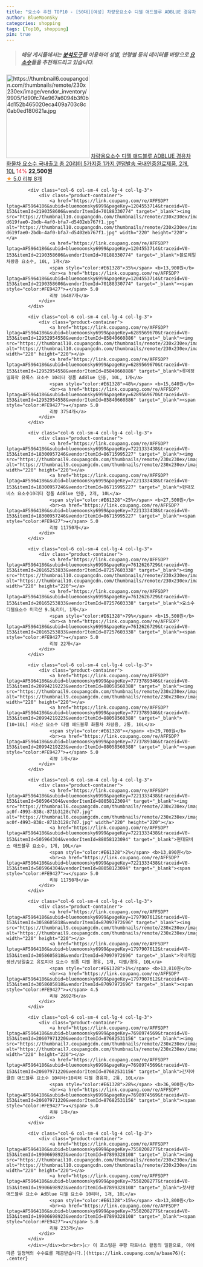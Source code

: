 ```yaml
---
title: "요소수 추천 TOP10 - [50대][여성] 차량용요소수 디젤 애드블루 ADBLUE 경유차 화물차 요소수 국내출고 총 20리터 5가지중 1가지 랜덤발송 국내인중완료제품,"
author: BlueMoonSky
categories: shopping
tags: [Top10, shopping]
pin: true
---
```


> ##### 해당 게시물에서는 [**분석도구**](https://itemscout.io/)를 이용하여 **성별**, **연령별** 등의 데이터를 바탕으로 [**요소수**](https://link.coupang.com/a/baae76)들을 추천해드리고 있습니다.
<div class="container"><div class="row">
            <div class="col-6 col-sm-4 col-lg-4 col-lg-3">
                <div class="product-container">
                    <a href="https://link.coupang.com/re/AFFSDP?lptag=AF5964186&subid=bluemoonsky6999&pageKey=7608612251&traceid=V0-153&itemId=20145418679&vendorItemId=87238646065" target="_blank"><img src="https://thumbnail6.coupangcdn.com/thumbnails/remote/230x230ex/image/vendor_inventory/9905/1d90fc74e967a6094b3f0b4d152b465020eca409a703c8c0ab0ed180621a.jpg" alt="https://thumbnail6.coupangcdn.com/thumbnails/remote/230x230ex/image/vendor_inventory/9905/1d90fc74e967a6094b3f0b4d152b465020eca409a703c8c0ab0ed180621a.jpg" width="220" height="220"></a>
                    <a href="https://link.coupang.com/re/AFFSDP?lptag=AF5964186&subid=bluemoonsky6999&pageKey=7608612251&traceid=V0-153&itemId=20145418679&vendorItemId=87238646065" target="_blank">차량용요소수 디젤 애드블루 ADBLUE 경유차 화물차 요소수 국내출고 총 20리터 5가지중 1가지 랜덤발송 국내인중완료제품, 2개, 10L</a>
                    <span style="color:#E61328">14%</span> <b>22,500원</b>
                    <br><a href="https://link.coupang.com/re/AFFSDP?lptag=AF5964186&subid=bluemoonsky6999&pageKey=7608612251&traceid=V0-153&itemId=20145418679&vendorItemId=87238646065" target="_blank"><span style="color:#FE9427">★</span> 5.0
                    리뷰 8개</a>
                </div>
            </div>
            
            <div class="col-6 col-sm-4 col-lg-4 col-lg-3">
                <div class="product-container">
                    <a href="https://link.coupang.com/re/AFFSDP?lptag=AF5964186&subid=bluemoonsky6999&pageKey=1204553714&traceid=V0-153&itemId=2190358606&vendorItemId=70188330774" target="_blank"><img src="https://thumbnail10.coupangcdn.com/thumbnails/remote/230x230ex/image/retail/images/2980984922546415-d619fae0-2bdb-4af0-bfa7-d5402eb767f1.jpg" alt="https://thumbnail10.coupangcdn.com/thumbnails/remote/230x230ex/image/retail/images/2980984922546415-d619fae0-2bdb-4af0-bfa7-d5402eb767f1.jpg" width="220" height="220"></a>
                    <a href="https://link.coupang.com/re/AFFSDP?lptag=AF5964186&subid=bluemoonsky6999&pageKey=1204553714&traceid=V0-153&itemId=2190358606&vendorItemId=70188330774" target="_blank">블로웨일 차량용 요소수, 10L, 1개</a>
                    <span style="color:#E61328">35%</span> <b>13,900원</b>
                    <br><a href="https://link.coupang.com/re/AFFSDP?lptag=AF5964186&subid=bluemoonsky6999&pageKey=1204553714&traceid=V0-153&itemId=2190358606&vendorItemId=70188330774" target="_blank"><span style="color:#FE9427">★</span> 5.0
                    리뷰 16487개</a>
                </div>
            </div>
            
            <div class="col-6 col-sm-4 col-lg-4 col-lg-3">
                <div class="product-container">
                    <a href="https://link.coupang.com/re/AFFSDP?lptag=AF5964186&subid=bluemoonsky6999&pageKey=6289569670&traceid=V0-153&itemId=12952954558&vendorItemId=85840660886" target="_blank"><img src="https://thumbnail10.coupangcdn.com/thumbnails/remote/230x230ex/image/vendor_inventory/e068/8fb66e2540d7f95c9e9ceb2e0477b6a77b04d479f68aa85d8b82048eaf18.jpg" alt="https://thumbnail10.coupangcdn.com/thumbnails/remote/230x230ex/image/vendor_inventory/e068/8fb66e2540d7f95c9e9ceb2e0477b6a77b04d479f68aa85d8b82048eaf18.jpg" width="220" height="220"></a>
                    <a href="https://link.coupang.com/re/AFFSDP?lptag=AF5964186&subid=bluemoonsky6999&pageKey=6289569670&traceid=V0-153&itemId=12952954558&vendorItemId=85840660886" target="_blank">롯데정밀화학 유록스 요소수 10리터 정품 AdBlue 인증, 10L, 1개</a>
                    <span style="color:#E61328">48%</span> <b>15,640원</b>
                    <br><a href="https://link.coupang.com/re/AFFSDP?lptag=AF5964186&subid=bluemoonsky6999&pageKey=6289569670&traceid=V0-153&itemId=12952954558&vendorItemId=85840660886" target="_blank"><span style="color:#FE9427">★</span> 5.0
                    리뷰 3754개</a>
                </div>
            </div>
            
            <div class="col-6 col-sm-4 col-lg-4 col-lg-3">
                <div class="product-container">
                    <a href="https://link.coupang.com/re/AFFSDP?lptag=AF5964186&subid=bluemoonsky6999&pageKey=7221333438&traceid=V0-153&itemId=18300957246&vendorItemId=86715995227" target="_blank"><img src="https://thumbnail9.coupangcdn.com/thumbnails/remote/230x230ex/image/vendor_inventory/2027/92428507acb4bda8032f8b2ec729de5143105aa8ffacf24addcee0988b2e.png" alt="https://thumbnail9.coupangcdn.com/thumbnails/remote/230x230ex/image/vendor_inventory/2027/92428507acb4bda8032f8b2ec729de5143105aa8ffacf24addcee0988b2e.png" width="220" height="220"></a>
                    <a href="https://link.coupang.com/re/AFFSDP?lptag=AF5964186&subid=bluemoonsky6999&pageKey=7221333438&traceid=V0-153&itemId=18300957246&vendorItemId=86715995227" target="_blank">현대모비스 요소수10리터 정품 AdBlue 인증, 2개, 10L</a>
                    <span style="color:#E61328">25%</span> <b>27,500원</b>
                    <br><a href="https://link.coupang.com/re/AFFSDP?lptag=AF5964186&subid=bluemoonsky6999&pageKey=7221333438&traceid=V0-153&itemId=18300957246&vendorItemId=86715995227" target="_blank"><span style="color:#FE9427">★</span> 5.0
                    리뷰 11750개</a>
                </div>
            </div>
            
            <div class="col-6 col-sm-4 col-lg-4 col-lg-3">
                <div class="product-container">
                    <a href="https://link.coupang.com/re/AFFSDP?lptag=AF5964186&subid=bluemoonsky6999&pageKey=7612626729&traceid=V0-153&itemId=20165253833&vendorItemId=87257603338" target="_blank"><img src="https://thumbnail10.coupangcdn.com/thumbnails/remote/230x230ex/image/vendor_inventory/26e1/6776b14b9f3776f227c53dee1144eeccc1985fe9dbdbab23971cd442a90e.png" alt="https://thumbnail10.coupangcdn.com/thumbnails/remote/230x230ex/image/vendor_inventory/26e1/6776b14b9f3776f227c53dee1144eeccc1985fe9dbdbab23971cd442a90e.png" width="220" height="220"></a>
                    <a href="https://link.coupang.com/re/AFFSDP?lptag=AF5964186&subid=bluemoonsky6999&pageKey=7612626729&traceid=V0-153&itemId=20165253833&vendorItemId=87257603338" target="_blank">요소수 디젤요소수 미국산 9.5L리터, 1개</a>
                    <span style="color:#E61328">79%</span> <b>15,500원</b>
                    <br><a href="https://link.coupang.com/re/AFFSDP?lptag=AF5964186&subid=bluemoonsky6999&pageKey=7612626729&traceid=V0-153&itemId=20165253833&vendorItemId=87257603338" target="_blank"><span style="color:#FE9427">★</span> 5.0
                    리뷰 22개</a>
                </div>
            </div>
            
            <div class="col-6 col-sm-4 col-lg-4 col-lg-3">
                <div class="product-container">
                    <a href="https://link.coupang.com/re/AFFSDP?lptag=AF5964186&subid=bluemoonsky6999&pageKey=7773789346&traceid=V0-153&itemId=20994219223&vendorItemId=88058560388" target="_blank"><img src="https://thumbnail9.coupangcdn.com/thumbnails/remote/230x230ex/image/vendor_inventory/92b1/43649f68747d249996970f6704b8c8b28cabd76fa34f81880ed024cb178d.jpg" alt="https://thumbnail9.coupangcdn.com/thumbnails/remote/230x230ex/image/vendor_inventory/92b1/43649f68747d249996970f6704b8c8b28cabd76fa34f81880ed024cb178d.jpg" width="220" height="220"></a>
                    <a href="https://link.coupang.com/re/AFFSDP?lptag=AF5964186&subid=bluemoonsky6999&pageKey=7773789346&traceid=V0-153&itemId=20994219223&vendorItemId=88058560388" target="_blank">[10+10L] 서소산 요소수 디젤 애드블루 화물차 차량용, 2통, 10L</a>
                    <span style="color:#E61328"></span> <b>29,700원</b>
                    <br><a href="https://link.coupang.com/re/AFFSDP?lptag=AF5964186&subid=bluemoonsky6999&pageKey=7773789346&traceid=V0-153&itemId=20994219223&vendorItemId=88058560388" target="_blank"><span style="color:#FE9427">★</span> 5.0
                    리뷰 1개</a>
                </div>
            </div>
            
            <div class="col-6 col-sm-4 col-lg-4 col-lg-3">
                <div class="product-container">
                    <a href="https://link.coupang.com/re/AFFSDP?lptag=AF5964186&subid=bluemoonsky6999&pageKey=7221333438&traceid=V0-153&itemId=505964304&vendorItemId=88058123094" target="_blank"><img src="https://thumbnail6.coupangcdn.com/thumbnails/remote/230x230ex/image/retail/images/2023/12/13/10/5/61882ab5-ac0f-4993-838c-871b3128c7d7.jpg" alt="https://thumbnail6.coupangcdn.com/thumbnails/remote/230x230ex/image/retail/images/2023/12/13/10/5/61882ab5-ac0f-4993-838c-871b3128c7d7.jpg" width="220" height="220"></a>
                    <a href="https://link.coupang.com/re/AFFSDP?lptag=AF5964186&subid=bluemoonsky6999&pageKey=7221333438&traceid=V0-153&itemId=505964304&vendorItemId=88058123094" target="_blank">현대모비스 애드블루 요소수, 1개, 10L</a>
                    <span style="color:#E61328">2%</span> <b>13,890원</b>
                    <br><a href="https://link.coupang.com/re/AFFSDP?lptag=AF5964186&subid=bluemoonsky6999&pageKey=7221333438&traceid=V0-153&itemId=505964304&vendorItemId=88058123094" target="_blank"><span style="color:#FE9427">★</span> 5.0
                    리뷰 11750개</a>
                </div>
            </div>
            
            <div class="col-6 col-sm-4 col-lg-4 col-lg-3">
                <div class="product-container">
                    <a href="https://link.coupang.com/re/AFFSDP?lptag=AF5964186&subid=bluemoonsky6999&pageKey=1797907612&traceid=V0-153&itemId=3058605818&vendorItemId=87097972696" target="_blank"><img src="https://thumbnail9.coupangcdn.com/thumbnails/remote/230x230ex/image/vendor_inventory/dd1b/ac98966a1aee8aec6b0b9e4362d56cecd0603d46b74a90153bb6a7bd2b72.jpg" alt="https://thumbnail9.coupangcdn.com/thumbnails/remote/230x230ex/image/vendor_inventory/dd1b/ac98966a1aee8aec6b0b9e4362d56cecd0603d46b74a90153bb6a7bd2b72.jpg" width="220" height="220"></a>
                    <a href="https://link.coupang.com/re/AFFSDP?lptag=AF5964186&subid=bluemoonsky6999&pageKey=1797907612&traceid=V0-153&itemId=3058605818&vendorItemId=87097972696" target="_blank">국내직접생산/당일출고 유토피아 요소수 정품 디젤 경유, 1개, 디젤/경유, 10L</a>
                    <span style="color:#E61328">1%</span> <b>13,810원</b>
                    <br><a href="https://link.coupang.com/re/AFFSDP?lptag=AF5964186&subid=bluemoonsky6999&pageKey=1797907612&traceid=V0-153&itemId=3058605818&vendorItemId=87097972696" target="_blank"><span style="color:#FE9427">★</span> 4.5
                    리뷰 2692개</a>
                </div>
            </div>
            
            <div class="col-6 col-sm-4 col-lg-4 col-lg-3">
                <div class="product-container">
                    <a href="https://link.coupang.com/re/AFFSDP?lptag=AF5964186&subid=bluemoonsky6999&pageKey=7698974569&traceid=V0-153&itemId=20607971220&vendorItemId=87682531156" target="_blank"><img src="https://thumbnail7.coupangcdn.com/thumbnails/remote/230x230ex/image/vendor_inventory/c63c/579bd658d9f714774bd7eec9279c237770af1f8921806b7a8c3a91d80bdb.jpg" alt="https://thumbnail7.coupangcdn.com/thumbnails/remote/230x230ex/image/vendor_inventory/c63c/579bd658d9f714774bd7eec9279c237770af1f8921806b7a8c3a91d80bdb.jpg" width="220" height="220"></a>
                    <a href="https://link.coupang.com/re/AFFSDP?lptag=AF5964186&subid=bluemoonsky6999&pageKey=7698974569&traceid=V0-153&itemId=20607971220&vendorItemId=87682531156" target="_blank">간지아클린 애드블루 요소수 10리터+10리터 디젤 경유차, 2통, 10L</a>
                    <span style="color:#E61328">28%</span> <b>36,900원</b>
                    <br><a href="https://link.coupang.com/re/AFFSDP?lptag=AF5964186&subid=bluemoonsky6999&pageKey=7698974569&traceid=V0-153&itemId=20607971220&vendorItemId=87682531156" target="_blank"><span style="color:#FE9427">★</span> 5.0
                    리뷰 1개</a>
                </div>
            </div>
            
            <div class="col-6 col-sm-4 col-lg-4 col-lg-3">
                <div class="product-container">
                    <a href="https://link.coupang.com/re/AFFSDP?lptag=AF5964186&subid=bluemoonsky6999&pageKey=7558208277&traceid=V0-153&itemId=19906698923&vendorItemId=87899328108" target="_blank"><img src="https://thumbnail10.coupangcdn.com/thumbnails/remote/230x230ex/image/vendor_inventory/0d94/fa7e1f6dba1c0c068afe1be4202eb3d83583b42f1452ae8e61d101b0d3de.jpg" alt="https://thumbnail10.coupangcdn.com/thumbnails/remote/230x230ex/image/vendor_inventory/0d94/fa7e1f6dba1c0c068afe1be4202eb3d83583b42f1452ae8e61d101b0d3de.jpg" width="220" height="220"></a>
                    <a href="https://link.coupang.com/re/AFFSDP?lptag=AF5964186&subid=bluemoonsky6999&pageKey=7558208277&traceid=V0-153&itemId=19906698923&vendorItemId=87899328108" target="_blank">첫사랑 애드블루 요소수 AdBlue 디젤 요소수 10리터, 1개, 10L</a>
                    <span style="color:#E61328">15%</span> <b>13,800원</b>
                    <br><a href="https://link.coupang.com/re/AFFSDP?lptag=AF5964186&subid=bluemoonsky6999&pageKey=7558208277&traceid=V0-153&itemId=19906698923&vendorItemId=87899328108" target="_blank"><span style="color:#FE9427">★</span> 5.0
                    리뷰 233개</a>
                </div>
            </div>
            </div></div><br><br>[👉 이 포스팅은 쿠팡 파트너스 활동의 일환으로, 이에 따른 일정액의 수수료를 제공받습니다.](https://link.coupang.com/a/baae76){: .center}